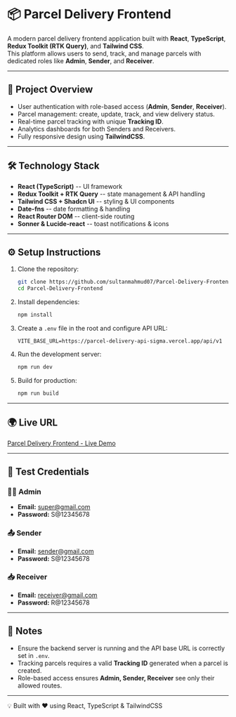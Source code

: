 # 📦 Parcel Delivery Frontend

A modern parcel delivery frontend application built with **React**,
**TypeScript**, **Redux Toolkit (RTK Query)**, and **Tailwind CSS**.\
This platform allows users to send, track, and manage parcels with
dedicated roles like **Admin**, **Sender**, and **Receiver**.

------------------------------------------------------------------------

## 🚀 Project Overview

-   User authentication with role-based access (**Admin**, **Sender**,
    **Receiver**).
-   Parcel management: create, update, track, and view delivery status.
-   Real-time parcel tracking with unique **Tracking ID**.
-   Analytics dashboards for both Senders and Receivers.
-   Fully responsive design using **TailwindCSS**.

------------------------------------------------------------------------

## 🛠️ Technology Stack

-   **React (TypeScript)** -- UI framework
-   **Redux Toolkit + RTK Query** -- state management & API handling
-   **Tailwind CSS + Shadcn UI** -- styling & UI components
-   **Date-fns** -- date formatting & handling
-   **React Router DOM** -- client-side routing
-   **Sonner & Lucide-react** -- toast notifications & icons

------------------------------------------------------------------------

## ⚙️ Setup Instructions

1.  Clone the repository:

    ``` bash
    git clone https://github.com/sultanmahmud07/Parcel-Delivery-Frontend.git
    cd Parcel-Delivery-Frontend
    ```

2.  Install dependencies:

    ``` bash
    npm install
    ```

3.  Create a `.env` file in the root and configure API URL:

    ``` env
    VITE_BASE_URL=https://parcel-delivery-api-sigma.vercel.app/api/v1
    ```

4.  Run the development server:

    ``` bash
    npm run dev
    ```

5.  Build for production:

    ``` bash
    npm run build
    ```

------------------------------------------------------------------------

## 🌍 Live URL

[Parcel Delivery Frontend - Live
Demo](https://parcel-delivery-frontend-nine.vercel.app)

------------------------------------------------------------------------

## 🔑 Test Credentials

### 👨‍💼 Admin

-   **Email:** super@gmail.com
-   **Password:** S@12345678

### 📤 Sender

-   **Email:** sender@gmail.com
-   **Password:** S@12345678

### 📥 Receiver

-   **Email:** receiver@gmail.com
-   **Password:** R@12345678

------------------------------------------------------------------------

## 📌 Notes

-   Ensure the backend server is running and the API base URL is
    correctly set in `.env`.
-   Tracking parcels requires a valid **Tracking ID** generated when a
    parcel is created.
-   Role-based access ensures **Admin, Sender, Receiver** see only their
    allowed routes.

------------------------------------------------------------------------

💡 Built with ❤️ using React, TypeScript & TailwindCSS
